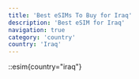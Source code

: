 ```yaml
---
title: 'Best eSIMs To Buy for Iraq'
description: 'Best eSIM for Iraq'
navigation: true
category: 'country'
country: 'Iraq'
---
```


::esim{country="iraq"}
